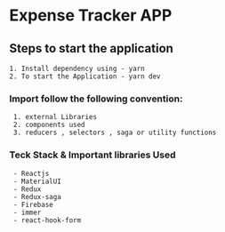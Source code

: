 # Expense Tracker APP

## Steps to start the application

```
1. Install dependency using - yarn
2. To start the Application - yarn dev
```

### Import follow the following convention:

```
 1. external Libraries
 2. components used
 3. reducers , selectors , saga or utility functions
```

### Teck Stack & Important libraries Used

```
 - Reactjs
 - MaterialUI
 - Redux
 - Redux-saga
 - Firebase
 - immer
 - react-hook-form
```
